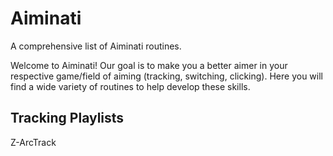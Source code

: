 # Aiminati
A comprehensive list of Aiminati routines.

Welcome to Aiminati! Our goal is to make you a better aimer in your respective game/field of aiming (tracking, switching, clicking). Here you will find a wide variety of routines to help develop these skills.
## Tracking Playlists
Z-ArcTrack
